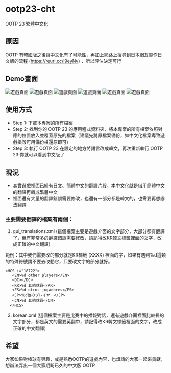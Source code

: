 # ootp23-cht
OOTP 23 繁體中文化

## 原因
OOTP 有韓國版之後讓中文化有了可能性，再加上網路上搜尋到日本網友製作日文版的流程 (https://reurl.cc/l9eyNv) ，所以評估決定可行

## Demo畫面
![遊戲頁面](https://bojin-pdfserver.s3.ap-northeast-1.amazonaws.com/demo1.png)
![遊戲頁面](https://bojin-pdfserver.s3.ap-northeast-1.amazonaws.com/demo2.png)
![遊戲頁面](https://bojin-pdfserver.s3.ap-northeast-1.amazonaws.com/demo3.png)
![遊戲頁面](https://bojin-pdfserver.s3.ap-northeast-1.amazonaws.com/demo4.png)
![遊戲頁面](https://bojin-pdfserver.s3.ap-northeast-1.amazonaws.com/demo5.png)
![遊戲頁面](https://bojin-pdfserver.s3.ap-northeast-1.amazonaws.com/demo6.png)

## 使用方式
- Step 1: 下載本專案的所有檔案
- Step 2: 找到你的 OOTP 23 的應用程式資料夾，將本專案的所有檔案依照對應的位置放入並覆蓋原先的檔案（建議先將原檔案備份，如中文化檔案導致遊戲損毀可用備份檔還原即可）
- Step 3: 執行 OOTP 23 在設定的地方將語言改成韓文，再次重新執行 OOTP 23 你就可以看到中文版了

## 現況
- 其實遊戲裡面已經有日文、簡體中文的翻譯片段，本中文化就是借用簡體中文的翻譯再轉成繁體中文
- 裡面還有大量的翻譯錯誤需要修改，也還有一部分都是韓文的，也需要再想辦法翻譯

### 主要需要翻譯的檔案有兩個：
1. gui_translations.xml (這個檔案主要是遊戲介面的文字部分，大部分都有翻譯了，但有非常多的翻譯錯誤需要修改，請記得改KR韓文標籤裡面的文字，改成正確的中文翻譯)

範例：其中我們需要改的部分就是KR標籤 (<KR>XXXX</KR>) 裡面的字，如果有遇到%d這類的特殊符號請不要去改動它，只要改文字的部分就好。
```
<HCS i="18722">
   <EN>%d other players</EN>
   <DC></DC>
   <KR>%d 其他球員</KR>
   <ES>%d otros jugadores</ES>
   <JP>％d他のプレイヤー</JP>
   <CN>%d 其他球員</CN>
  </HCS>
 ```

2. korean.xml (這個檔案主要是比賽中的播報對話，還有遊戲介面裡面比較長的文字部分，都是英文的需要英翻中，請記得改KR韓文標籤裡面的文字，改成正確的中文翻譯)

## 希望
大家如果對棒球有興趣，或是熟悉OOTP的遊戲內容，也煩請的大家一起來貢獻，想辦法弄出一個大家期盼已久的中文版 OOTP
